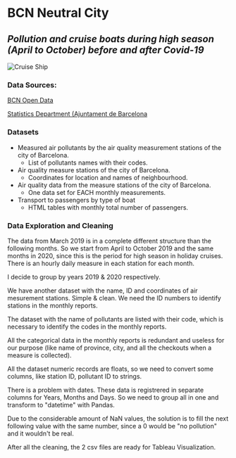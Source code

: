 # BCN Neutral City

## *Pollution and cruise boats during high season (April to October) before and after Covid-19*

![Cruise Ship](https://3.bp.blogspot.com/-JwPjW6adyA8/TpV6iUW3MxI/AAAAAAAACtQ/nARzrLiAaNc/s1600/bcn+city+of+ships+1.10.11.jpeg)

### Data Sources:
[BCN Open Data](https://opendata-ajuntament.barcelona.cat/en)

[Statistics Department (Ajuntament de Barcelona](https://www.bcn.cat/estadistica/angles/index.htm)

### Datasets

* Measured air pollutants by the air quality measurement stations of the city of Barcelona.
    * List of pollutants names with their codes.
* Air quality measure stations of the city of Barcelona.
    * Coordinates for location and names of neighbourhood.
* Air quality data from the measure stations of the city of Barcelona.
    * One data set for EACH monthly measurements.
* Transport to passengers by type of boat
   * HTML tables with monthly total number of passengers.

### Data Exploration and Cleaning

The data from March 2019 is in a complete different structure than the following months.
So we start from April to October 2019 and the same months in 2020, since this is the period for high season in holiday cruises. There is an hourly daily measure in each station for each month.

I decide to group by years 2019 & 2020 respectively.

We have another dataset with the name, ID and coordinates of air mesurement stations. Simple & clean. We need the ID numbers to identify stations in the monthly reports.

The dataset with the name of pollutants are listed with their code, which is necessary to identify the codes in the monthly reports.

All the categorical data in the monthly reports is redundant and useless for our purpose (like name of province, city, and all the checkouts when a measure is collected).

All the dataset numeric records are floats, so we need to convert some columns, like station ID, pollutant ID to strings.

There is a problem with dates. These data is registrered in separate columns for Years, Months and Days. So we need to group all in one and transform to "datetime" with Pandas.

Due to the considerable amount of NaN values, the solution is to fill the next following value with the same number, since a 0 would be "no pollution" and it wouldn't be real.

After all the cleaning, the 2 csv files are ready for Tableau Visualization.
